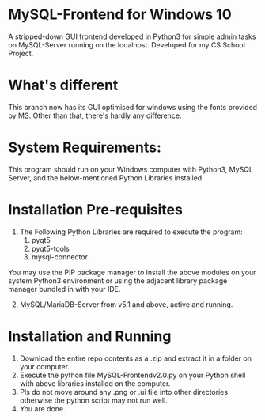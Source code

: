 # MySQL-Frontend for Windows 10
A stripped-down GUI frontend developed in Python3 for simple admin tasks on MySQL-Server running on the localhost. Developed for my CS School Project.

# What's different
This branch now has its GUI optimised for windows using the fonts provided by MS.
Other than that, there's hardly any difference.

# System Requirements:
This program should run on your Windows computer with Python3, MySQL Server, and the below-mentioned Python Libraries installed.

# Installation Pre-requisites
1. The Following Python Libraries are required to execute the program:
    1. pyqt5
    2. pyqt5-tools
    3. mysql-connector


You may use the PIP package manager to install the above modules on your system Python3 environment or
using the adjacent library package manager bundled in with your IDE.

2. MySQL/MariaDB-Server from v5.1 and above, active and running.

# Installation and Running

1. Download the entire repo contents as a .zip and extract it in a folder on your computer.
2. Execute the python file MySQL-Frontendv2.0.py on your Python shell with above libraries installed on the computer.
3. Pls do not move around any .png or .ui file into other directories otherwise the python script may not run well.
4. You are done.
